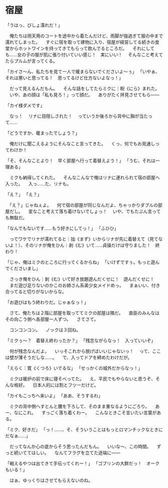 ﻿# 宿屋
「うはっ、びしょ濡れだ！」

　俺たちは雨天用のコートを途中から着たんだけど、雨脚が強過ぎて服の中まで濡れてしまった。
　すぐに宿を取って建物に入り、宿屋が経営してる続きの食堂からホットワインを持ってきてもらって飲んでるところだ。
　それにしても……女の子の服が肌に張り付いていい感じ！　実にいい！
　そんなこと考えてたらプルムが言ってくる。

「カイさ～ん、私たちを見て一人で暖まらないでくださいよ～ぅ」
「いやぁ、それは悪いと思ってる！　思ってるけど仕方ないよなっ！」

　だって見えるんだもん。
　そんな話をしてたらミクに｜睨《にら》まれた。
　いや、あの顔は「私も見ろ！」って顔だ。
　ありがたく拝見させてもら――

「カイ様ダメです」

　なっ！
　リナに目隠しされた！
　っていうか後ろから背中に胸が当たって……

「どうですか、暖まったでしょう？」

　俺だけに聞こえるようにそんなこと言ってきた。
　くっ、何でもお見通しってわけか！

「そ、そんなことより！　早く部屋へ行って着替えよう！」
「うむ、それは一理ある」

　ミクも納得してくれた。
　そんなこんなで俺はリナに連れられて宿の部屋へ入った。
　入っ……た、リナも。

「え？」
「え？」

　「え？」じゃねぇよ。
　何で宿の部屋が同じなんだよ、ちゃっかりダブルの部屋だし。
　変なこと考えて落ち着けないでしょっ！
　いや、でもたぶん言っても無駄だ。

「なんでもないです……もう好きにしてっ！」
「ふひひ」

　ってワケでリナが濡れてると｜拙《まず》いからリナが先に着替えて（見てないよ！）、そのリナが俺をひん｜剥《む》いて……貞操だけは守りました！　終わり！

「じゃ、俺はミクのところに行ってくるからね」
「いけずですぅ。もっと遊んでくださいまし」

　さっき俺をひん｜剥《む》いて好き放題遊んだくせに！　遊んだくせに！
　まだ遊び足りないのかこのお姉さん系美少女メイドめっ。
　まぁいい、付き合ってると切りがないからな。

「お遊びはもう終わりだ。じゃぁなっ！」

　さて、俺たちは２階に部屋を取っててミクの部屋は隣だ。
　直臣のみんなはその向こう側へ各部屋一人ずつ。
　さてさて。

　コンコンコン。
　ノックは３回ね。

「ミクぅ～？　着替え終わったか？」
「残念ながらなっ！　入っていいぞ」

　何が残念なんだよ。
　いっそこれから脱げばいいじゃないっ！
　って、ここは壁が薄そうだしな……。
　で、入ってドアを締めたわけだが。

「えらく｜寛《くつろ》いでるな」
「せっかくの城外だからなっ！」

　ミクは暖炉の前で床に寝そべってた。
　え、平民でもやらないと思うぞ、そんな格好。
　日本人的には割とフツーだけど。

「カイもこっちへ来いよ」
「ああ、そうするわ」

　ミクの背中側へすとんと腰を下ろして、そのまま重なるようにごろり。
　あー、なにこれ。
　すっごく落ち着くわー。
　こんなときこそ言いたい言葉がある。

「ミク、好きだ」
「っ！……、そ、そういうことはもっとロマンチックなときにだなぁ……」

　だってなんか心の底からそう思ったんだもん。
　いいな～、この時間。
　ずっと続いててほしい。
　なんてフラグを立てた途端に――

「戦えるやつは出てきて手伝ってくれー！」
「ゴブリンの大群だっ！　オークもいる！」

　はぁ、ゆっくりはさせてもらえないのね。
